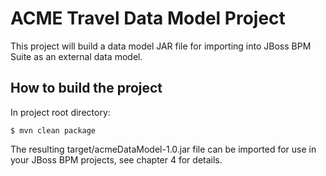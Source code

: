 ACME Travel Data Model Project
==============================

This project will build a data model JAR file for importing into JBoss BPM Suite as
an external data model.


How to build the project
------------------------
In project root directory:

  ```
  $ mvn clean package
  ```

The resulting target/acmeDataModel-1.0.jar file can be imported for use in your
JBoss BPM projects, see chapter 4 for details.
 
